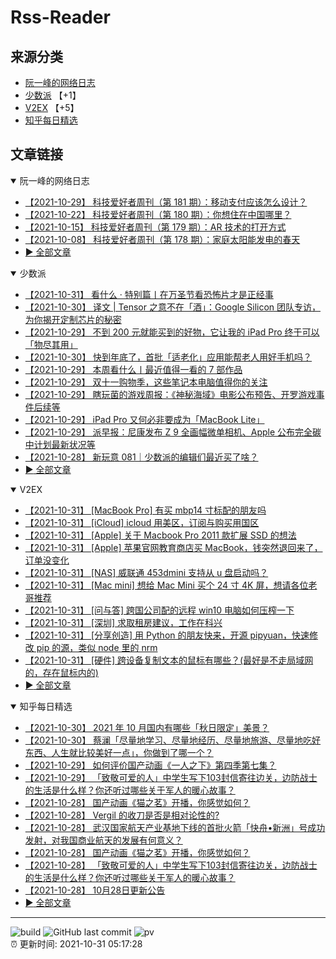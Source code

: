 # Rss-Reader

## 来源分类

* [阮一峰的网络日志](#阮一峰的网络日志)
* [少数派](#少数派) 【+1】
* [V2EX](#V2EX) 【+5】
* [知乎每日精选](#知乎每日精选)

## 文章链接

<details open>
    <summary id="阮一峰的网络日志">
     阮一峰的网络日志
    </summary>


* [【2021-10-29】 科技爱好者周刊（第 181 期）：移动支付应该怎么设计？](http://www.ruanyifeng.com/blog/2021/10/weekly-issue-181.html)
* [【2021-10-22】 科技爱好者周刊（第 180 期）：你想住在中国哪里？](http://www.ruanyifeng.com/blog/2021/10/weekly-issue-180.html)
* [【2021-10-15】 科技爱好者周刊（第 179 期）：AR 技术的打开方式](http://www.ruanyifeng.com/blog/2021/10/weekly-issue-179.html)
* [【2021-10-08】 科技爱好者周刊（第 178 期）：家庭太阳能发电的春天](http://www.ruanyifeng.com/blog/2021/10/weekly-issue-178.html)
* [:arrow_forward: 全部文章](data/阮一峰的网络日志.md)
</details>

<details open>
    <summary id="少数派">
     少数派
    </summary>


* [【2021-10-31】 看什么 · 特别篇丨在万圣节看恐怖片才是正经事](https://sspai.com/post/69583)
* [【2021-10-30】 译文 | Tensor 之意不在「酒」：Google Silicon 团队专访，为你揭开定制芯片的秘密](https://sspai.com/post/69572)
* [【2021-10-29】 不到 200 元就能买到的好物，它让我的 iPad Pro 终于可以「物尽其用」](https://sspai.com/post/69548)
* [【2021-10-30】 快到年底了，首批「适老化」应用能帮老人用好手机吗？](https://sspai.com/post/69521)
* [【2021-10-29】 本周看什么丨最近值得一看的 7 部作品](https://sspai.com/post/69571)
* [【2021-10-29】 双十一购物季，这些笔记本电脑值得你的关注](https://sspai.com/post/69569)
* [【2021-10-29】 瞎玩菌的游戏周报：《神秘海域》电影公布预告、开罗游戏事件后续等](https://sspai.com/post/69557)
* [【2021-10-29】 iPad Pro 又何必非要成为「MacBook Lite」](https://sspai.com/post/69548)
* [【2021-10-29】 派早报：尼康发布 Z 9 全画幅微单相机、Apple 公布完全碳中计划最新状况等](https://sspai.com/post/69564)
* [【2021-10-28】 新玩意 081｜少数派的编辑们最近买了啥？](https://sspai.com/post/69560)
* [:arrow_forward: 全部文章](data/少数派.md)
</details>

<details open>
    <summary id="V2EX">
     V2EX
    </summary>


* [【2021-10-31】 [MacBook Pro] 有买 mbp14 寸标配的朋友吗](https://www.v2ex.com/t/811870)
* [【2021-10-31】 [iCloud] icloud 用美区，订阅与购买用国区](https://www.v2ex.com/t/811869)
* [【2021-10-31】 [Apple] 关于 Macbook Pro 2011 款扩展 SSD 的想法](https://www.v2ex.com/t/811868)
* [【2021-10-31】 [Apple] 苹果官网教育商店买 MacBook，钱突然退回来了，订单没变化](https://www.v2ex.com/t/811867)
* [【2021-10-31】 [NAS] 威联通 453dmini 支持从 u 盘启动吗？](https://www.v2ex.com/t/811864)
* [【2021-10-31】 [Mac mini] 想给 Mac Mini 买个 24 寸 4K 屏，想请各位老哥推荐](https://www.v2ex.com/t/811863)
* [【2021-10-31】 [问与答] 跨国公司配的远程 win10 电脑如何压榨一下](https://www.v2ex.com/t/811861)
* [【2021-10-31】 [深圳] 求取租房建议，工作在科兴](https://www.v2ex.com/t/811857)
* [【2021-10-31】 [分享创造] 用 Python 的朋友快来，开源 pipyuan，快速修改 pip 的源，类似 node 里的 nrm](https://www.v2ex.com/t/811854)
* [【2021-10-31】 [硬件] 跨设备复制文本的鼠标有哪些？(最好是不走局域网的，存在鼠标内的)](https://www.v2ex.com/t/811853)
* [:arrow_forward: 全部文章](data/V2EX.md)
</details>

<details open>
    <summary id="知乎每日精选">
     知乎每日精选
    </summary>


* [【2021-10-30】 2021 年 10 月国内有哪些「秋日限定」美景？](http://www.zhihu.com/question/491188382/answer/2160132383?utm_campaign=rss&utm_medium=rss&utm_source=rss&utm_content=title)
* [【2021-10-30】 蔡澜「尽量地学习、尽量地经历、尽量地旅游、尽量地吃好东西、人生就比较美好一点」，你做到了哪一个？](http://www.zhihu.com/question/494470638/answer/2195551588?utm_campaign=rss&utm_medium=rss&utm_source=rss&utm_content=title)
* [【2021-10-29】 如何评价国产动画《一人之下》第四季第七集？](http://www.zhihu.com/question/495115983/answer/2195507303?utm_campaign=rss&utm_medium=rss&utm_source=rss&utm_content=title)
* [【2021-10-29】 「致敬可爱的人」中学生写下103封信寄往边关，边防战士的生活是什么样？你还听过哪些关于军人的暖心故事？](http://www.zhihu.com/question/494851886/answer/2195199722?utm_campaign=rss&utm_medium=rss&utm_source=rss&utm_content=title)
* [【2021-10-28】 国产动画《猫之茗》开播，你感觉如何？](http://www.zhihu.com/question/494397661/answer/2194079203?utm_campaign=rss&utm_medium=rss&utm_source=rss&utm_content=title)
* [【2021-10-28】 Vergil 的收刀是否是相对论性的?](http://zhuanlan.zhihu.com/p/426477668?utm_campaign=rss&utm_medium=rss&utm_source=rss&utm_content=title)
* [【2021-10-28】 武汉国家航天产业基地下线的首批火箭「快舟•​新洲」号成功发射，对我国商业航天的发展有何意义？](http://www.zhihu.com/question/494934851/answer/2193891517?utm_campaign=rss&utm_medium=rss&utm_source=rss&utm_content=title)
* [【2021-10-28】 国产动画《猫之茗》开播，你感觉如何？](http://www.zhihu.com/question/494397661/answer/2192713099?utm_campaign=rss&utm_medium=rss&utm_source=rss&utm_content=title)
* [【2021-10-28】 「致敬可爱的人」中学生写下103封信寄往边关，边防战士的生活是什么样？你还听过哪些关于军人的暖心故事？](http://www.zhihu.com/question/494851886/answer/2193248332?utm_campaign=rss&utm_medium=rss&utm_source=rss&utm_content=title)
* [【2021-10-28】 10月28日更新公告](http://zhuanlan.zhihu.com/p/426518890?utm_campaign=rss&utm_medium=rss&utm_source=rss&utm_content=title)
* [:arrow_forward: 全部文章](data/知乎每日精选.md)
</details>


---

![build](https://github.com/LikaiLee/rss-reader/workflows/rss%20reader/badge.svg)
![GitHub last commit](https://img.shields.io/github/last-commit/likailee/rss-reader)
![pv](https://pageview.vercel.app/?github_user=likailee) <br>
:alarm_clock: 更新时间: 2021-10-31 05:17:28